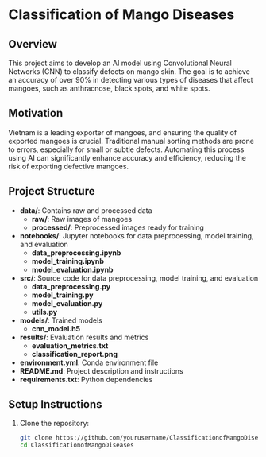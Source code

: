 # Classification of Mango Diseases

## Overview
This project aims to develop an AI model using Convolutional Neural Networks (CNN) to classify defects on mango skin. The goal is to achieve an accuracy of over 90% in detecting various types of diseases that affect mangoes, such as anthracnose, black spots, and white spots.

## Motivation
Vietnam is a leading exporter of mangoes, and ensuring the quality of exported mangoes is crucial. Traditional manual sorting methods are prone to errors, especially for small or subtle defects. Automating this process using AI can significantly enhance accuracy and efficiency, reducing the risk of exporting defective mangoes.

## Project Structure
- **data/**: Contains raw and processed data
  - **raw/**: Raw images of mangoes
  - **processed/**: Preprocessed images ready for training
- **notebooks/**: Jupyter notebooks for data preprocessing, model training, and evaluation
  - **data_preprocessing.ipynb**
  - **model_training.ipynb**
  - **model_evaluation.ipynb**
- **src/**: Source code for data preprocessing, model training, and evaluation
  - **data_preprocessing.py**
  - **model_training.py**
  - **model_evaluation.py**
  - **utils.py**
- **models/**: Trained models
  - **cnn_model.h5**
- **results/**: Evaluation results and metrics
  - **evaluation_metrics.txt**
  - **classification_report.png**
- **environment.yml**: Conda environment file
- **README.md**: Project description and instructions
- **requirements.txt**: Python dependencies

## Setup Instructions
1. Clone the repository:
   ```bash
   git clone https://github.com/yourusername/ClassificationofMangoDiseases.git
   cd ClassificationofMangoDiseases
